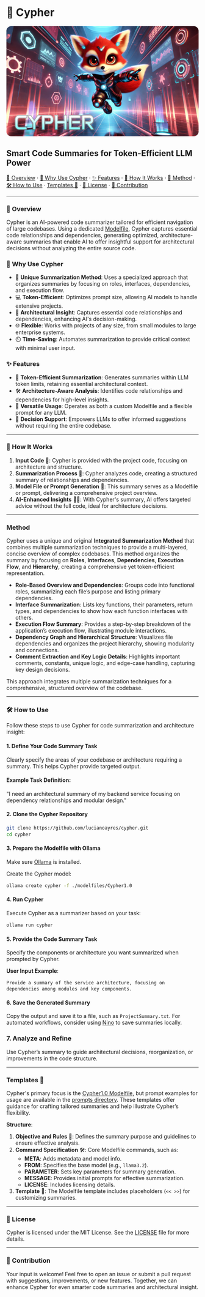 # 🦊 Cypher

![Cypher Banner](https://github.com/lucianoayres/cypher/blob/main/images/banner_cypher.png?raw=true)

## Smart Code Summaries for Token-Efficient LLM Power

[🦾 Overview](#overview) · [🧠 Why Use Cypher](#why-use-cypher) · [✨ Features](#features) · [🚀 How It Works](#how-it-works) · [🧩 Method](#method) · [🛠️ How to Use](#how-to-use) · [Templates 📄](#templates-) · [📄 License](#license) · [🤝 Contribution](#contribution)

---

### 🦾 Overview

Cypher is an AI-powered code summarizer tailored for efficient navigation of large codebases. Using a dedicated [Modelfile](./modelfiles/Cypher1.0), Cypher captures essential code relationships and dependencies, generating optimized, architecture-aware summaries that enable AI to offer insightful support for architectural decisions without analyzing the entire source code.

### 🧠 Why Use Cypher

-   🦊 **Unique Summarization Method**: Uses a specialized approach that organizes summaries by focusing on roles, interfaces, dependencies, and execution flow.
-   💻 **Token-Efficient**: Optimizes prompt size, allowing AI models to handle extensive projects.
-   🧩 **Architectural Insight**: Captures essential code relationships and dependencies, enhancing AI's decision-making.
-   🌐 **Flexible**: Works with projects of any size, from small modules to large enterprise systems.
-   ⏲️ **Time-Saving**: Automates summarization to provide critical context with minimal user input.

### ✨ Features

-   🧬 **Token-Efficient Summarization**: Generates summaries within LLM token limits, retaining essential architectural context.
-   🛠️ **Architecture-Aware Analysis**: Identifies code relationships and dependencies for high-level insights.
-   🔗 **Versatile Usage**: Operates as both a custom Modelfile and a flexible prompt for any LLM.
-   🔎 **Decision Support**: Empowers LLMs to offer informed suggestions without requiring the entire codebase.

---

### 🚀 How It Works

1. **Input Code** 📄: Cypher is provided with the project code, focusing on architecture and structure.
2. **Summarization Process** 🧬: Cypher analyzes code, creating a structured summary of relationships and dependencies.
3. **Model File or Prompt Generation** 🦾: This summary serves as a Modelfile or prompt, delivering a comprehensive project overview.
4. **AI-Enhanced Insights** 🧠✨: With Cypher's summary, AI offers targeted advice without the full code, ideal for architecture decisions.

---

### Method

Cypher uses a unique and original **Integrated Summarization Method** that combines multiple summarization techniques to provide a multi-layered, concise overview of complex codebases. This method organizes the summary by focusing on **Roles**, **Interfaces**, **Dependencies**, **Execution Flow**, and **Hierarchy**, creating a comprehensive yet token-efficient representation.

-   **Role-Based Overview and Dependencies**: Groups code into functional roles, summarizing each file’s purpose and listing primary dependencies.
-   **Interface Summarization**: Lists key functions, their parameters, return types, and dependencies to show how each function interfaces with others.
-   **Execution Flow Summary**: Provides a step-by-step breakdown of the application’s execution flow, illustrating module interactions.
-   **Dependency Graph and Hierarchical Structure**: Visualizes file dependencies and organizes the project hierarchy, showing modularity and connections.
-   **Comment Extraction and Key Logic Details**: Highlights important comments, constants, unique logic, and edge-case handling, capturing key design decisions.

This approach integrates multiple summarization techniques for a comprehensive, structured overview of the codebase.

---

### 🛠️ How to Use

Follow these steps to use Cypher for code summarization and architecture insight:

#### 1. Define Your Code Summary Task

Clearly specify the areas of your codebase or architecture requiring a summary. This helps Cypher provide targeted output.

#### Example Task Definition:

"I need an architectural summary of my backend service focusing on dependency relationships and modular design."

#### 2. Clone the Cypher Repository

```bash
git clone https://github.com/lucianoayres/cypher.git
cd cypher
```

#### 3. Prepare the Modelfile with Ollama

Make sure [Ollama](https://github.com/ollama/ollama) is installed.

Create the Cypher model:

```bash
ollama create cypher -f ./modelfiles/Cypher1.0
```

#### 4. Run Cypher

Execute Cypher as a summarizer based on your task:

```bash
ollama run cypher
```

#### 5. Provide the Code Summary Task

Specify the components or architecture you want summarized when prompted by Cypher.

**User Input Example**:

```
Provide a summary of the service architecture, focusing on dependencies among modules and key components.
```

#### 6. Save the Generated Summary

Copy the output and save it to a file, such as `ProjectSummary.txt`. For automated workflows, consider using [Nino](https://github.com/lucianoayres/nino-cli) to save summaries locally.

### 7. Analyze and Refine

Use Cypher’s summary to guide architectural decisions, reorganization, or improvements in the code structure.

---

### Templates 📄

Cypher's primary focus is the [Cypher1.0 Modelfile](./modelfiles/Cypher1.0), but prompt examples for usage are available in the [prompts directory](./prompts). These templates offer guidance for crafting tailored summaries and help illustrate Cypher’s flexibility.

**Structure**:

1. **Objective and Rules** 📜: Defines the summary purpose and guidelines to ensure effective analysis.
2. **Command Specification** 🛠️: Core Modelfile commands, such as:
    - **META**: Adds metadata and model info.
    - **FROM**: Specifies the base model (e.g., `llama3.2`).
    - **PARAMETER**: Sets key parameters for summary generation.
    - **MESSAGE**: Provides initial prompts for effective summarization.
    - **LICENSE**: Includes licensing details.
3. **Template** 🧩: The Modelfile template includes placeholders (`<< >>`) for customizing summaries.

---

### 📄 License

Cypher is licensed under the MIT License. See the [LICENSE](LICENSE) file for more details.

---

### 🤝 Contribution

Your input is welcome! Feel free to open an issue or submit a pull request with suggestions, improvements, or new features. Together, we can enhance Cypher for even smarter code summaries and architectural insight.
